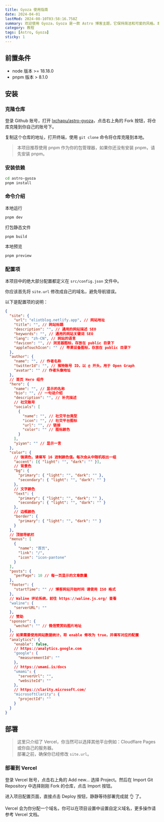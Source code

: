 ```yaml
---
title: Gyoza 使用指南
date: 2024-04-01
lastMod: 2024-08-10T03:58:16.758Z
summary: 欢迎使用 Gyoza，Gyoza 是一款 Astro 博客主题，它保持简洁和可爱的风格。本篇文章将会介绍如何使用并部署 Gyoza。
category: 教程
tags: [Astro, Gyoza]
sticky: 1
---
```


## 前置条件

- node 版本 >= 18.18.0
- pnpm 版本 > 8.1.0

## 安装

### 克隆仓库

登录 Github 账号，打开 [lxchapu/astro-gyoza](https://github.com/lxchapu/astro-gyoza)，点击右上角的 Fork 按钮，将仓库克隆到你自己的账号下。

复制这个仓库的地址，打开终端，使用 `git clone` 命令将仓库克隆到本地。

> 本项目推荐使用 pnpm 作为你的包管理器，如果你还没有安装 pnpm，请先安装 pnpm。

### 安装依赖

```sh
cd astro-gyoza
pnpm install
```

### 命令介绍

本地运行

```sh
pnpm dev
```

打包静态文件

```sh
pnpm build
```

本地预览

```sh
pnpm preview
```

### 配置项

本项目中的绝大部分配置都定义在 `src/config.json` 文件中。

你应该首先将 `site.url` 修改成自己的域名，避免导航错误。

以下是配置项的说明：

```json
{
  "site": {
    "url": "eliotblog.netlify.app", // 网站地址
    "title": "", // 网站标题
    "description": "", // 通用的网站描述 SEO
    "keywords": "", // 通用的网站关键词 SEO
    "lang": "zh-CN", // 网站的语言
    "favicon": "", // 浏览器图标，存放在 public 目录下
    "appleTouchIcon": "" // 苹果设备图标，存放在 public 目录下
  },
  "author": {
    "name": "", // 作者名称
    "twitterId": "", // 推特账号 ID，以 @ 开头，用于 Open Graph
    "avatar": "" // 作者头像地址
  },
  // 首页 Hero 组件
  "hero": {
    "name": "", // 显示的名称
    "bio": "", // 一句话介绍
    "description": "", // 补充描述
    // 社交账号
    "socials": [
      {
        "name": "", // 社交平台类型
        "icon": "", // 社交平台图标
        "url": "", // 链接
        "color": "" // 图标颜色
      }
    ],
    "yiyan": "" // 显示一言
  },
  "color": {
    // 强调色，请填写 16 进制颜色值。每次会从中随机取出一组
    "accent": [{ "light": "", "dark": "" }],
    // 背景色
    "bg": {
      "primary": { "light": "", "dark": "" },
      "secondary": { "light": "", "dark": "" }
    },
    // 文字颜色
    "text": {
      "primary": { "light": "", "dark": "" },
      "secondary": { "light": "", "dark": "" }
    },
    // 边框颜色
    "border": {
      "primary": { "light": "", "dark": "" }
    }
  },
  // 顶部导航栏
  "menus": [
    {
      "name": "首页",
      "link": "/",
      "icon": "icon-pantone"
    }
  ],
  "posts": {
    "perPage": 10 // 每一页显示的文章数量
  },
  "footer": {
    "startTime": "" // 博客网站开始时间 请使用 ISO 格式
  },
  // Waline 评论系统，前往 https://waline.js.org/ 查看
  "waline": {
    "serverURL": ""
  },
  // 赞助
  "sponsor": {
    "wechat": "" // 微信赞赏码图片地址
  },
  // 如果需要使用网站数据统计，将 enable 修改为 true，并填写对应的配置
  "analytics": {
    "enable": false,
    // https://analytics.google.com
    "google": {
      "measurementId": ""
    },
    // https://umami.is/docs
    "umami": {
      "serverUrl": "",
      "websiteId": ""
    },
    // https://clarity.microsoft.com/
    "microsoftClarity": {
      "projectId": ""
    }
  }
}
```

## 部署

> 这里只介绍了 Vercel，你当然可以选择其他平台例如：Cloudflare Pages 或你自己的服务器。  
> 部署之前，确保你已经修改 `site.url`。

### 部署到 Vercel

登录 Vercel 账号，点击右上角的 Add new... 选择 Project。然后在 Import Git Repository 中选择刚刚 Fork 的仓库，点击 Import 按钮。

进入项目配置页面，直接点击 Deploy 按钮，静静等待部署完成就 👌 了。

Vercel 会为你分配一个域名，你可以在项目设置中设置自定义域名，更多操作请参考 Vercel 文档。

